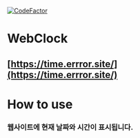 [![CodeFactor](https://www.codefactor.io/repository/github/errror404/webtime/badge)](https://www.codefactor.io/repository/github/errror404/webtime)
# WebClock
## [https://time.errror.site/](https://time.errror.site/)
# How to use
### 웹사이트에 현재 날짜와 시간이 표시됩니다.
